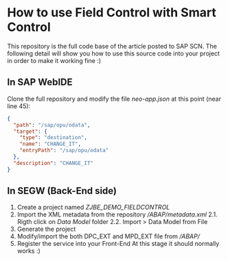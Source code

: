 # How to use Field Control with Smart Control
This repository is the full code base of the article posted to SAP SCN.
The following detail will show you how to use this source code into your project in order to make it working fine :)

## In SAP WebIDE
Clone the full repository and modify the file *neo-app.json* at this point (near line 45):
```json
{
  "path": "/sap/opu/odata",
  "target": {
    "type": "destination",
    "name": "CHANGE_IT",
    "entryPath": "/sap/opu/odata"
  },
  "description": "CHANGE_IT"
}
```
## In SEGW (Back-End side)
1. Create a project named *ZJBE_DEMO_FIELDCONTROL* 
2. Import the XML metadata from the repository */ABAP/metadata.xml*
2.1. Rigth click on *Data Model* folder
2.2. Import > Data Model from File
3. Generate the project
4. Modify/import the both DPC_EXT and MPD_EXT file from */ABAP/*
5. Register the service into your Front-End 
At this stage it should normally works :)
